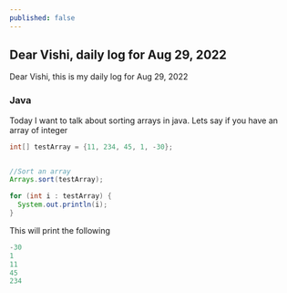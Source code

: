 ```yaml
---
published: false
---
```

##  Dear Vishi, daily log for Aug 29, 2022

Dear Vishi, this is my daily log for Aug 29, 2022

### Java

Today I want to talk about sorting arrays in java. Lets say if you have an array of integer 

```java
int[] testArray = {11, 234, 45, 1, -30};


//Sort an array
Arrays.sort(testArray); 

for (int i : testArray) {
  System.out.println(i);
}
```

This will print the following 

```java
-30
1
11
45
234
```
